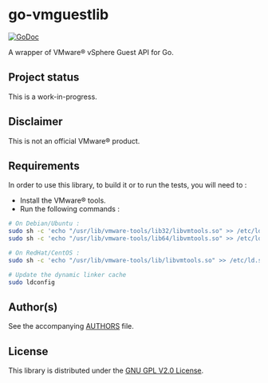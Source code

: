 # go-vmguestlib
[![GoDoc](https://godoc.org/github.com/xlucas/go-vmguestlib/vmguestlib?status.svg)](https://godoc.org/github.com/xlucas/go-vmguestlib/vmguestlib)

A wrapper of VMware® vSphere Guest API for Go.

## Project status
This is a work-in-progress.

## Disclaimer
This is not an official VMware® product.

## Requirements
In order to use this library, to build it or to run the tests, you will need to :

* Install the VMware® tools.
* Run the following commands :
```bash
# On Debian/Ubuntu :
sudo sh -c 'echo "/usr/lib/vmware-tools/lib32/libvmtools.so" >> /etc/ld.so.conf.d/vmware-tools-libraries.conf'
sudo sh -c 'echo "/usr/lib/vmware-tools/lib64/libvmtools.so" >> /etc/ld.so.conf.d/vmware-tools-libraries.conf'

# On RedHat/CentOS :
sudo sh -c 'echo "/usr/lib/vmware-tools/lib/libvmtools.so" >> /etc/ld.so.conf.d/vmware-tools-guestlib.conf'

# Update the dynamic linker cache
sudo ldconfig
```

## Author(s)
See the accompanying [AUTHORS](AUTHORS) file.

## License
This library is distributed under the [GNU GPL V2.0 License](LICENSE).
